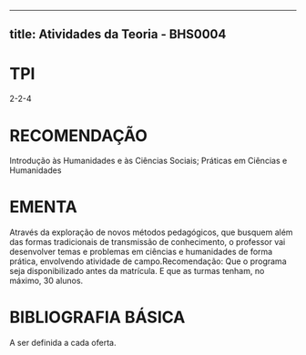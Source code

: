 
---
title: Atividades da Teoria - BHS0004 
---

# TPI

2-2-4

# RECOMENDAÇÃO

Introdução às Humanidades e às Ciências Sociais; Práticas em Ciências e Humanidades

# EMENTA

Através da exploração de novos métodos pedagógicos, que busquem além das formas tradicionais de transmissão de conhecimento, o professor vai desenvolver temas e problemas em ciências e humanidades de forma prática, envolvendo atividade de campo.Recomendação: Que o programa seja disponibilizado antes da matrícula. E que as turmas tenham, no máximo, 30 alunos.

# BIBLIOGRAFIA BÁSICA

A ser definida a cada oferta.
        